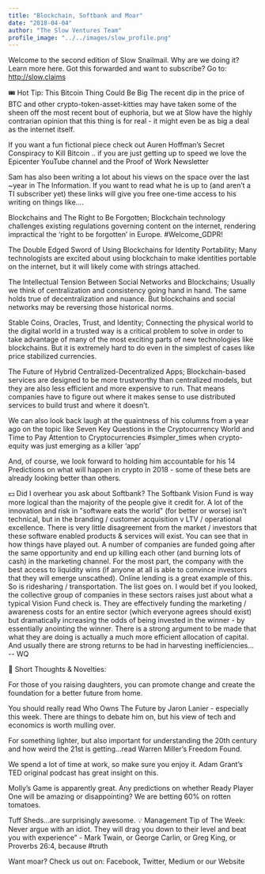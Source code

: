 ```yaml
---
title: "Blockchain, Softbank and Moar"
date: "2018-04-04"
author: "The Slow Ventures Team"
profile_image: "../../images/slow_profile.png"
---
```


Welcome to the second edition of Slow Snailmail.  Why are we doing it? Learn more here.  Got this forwarded and want to subscribe? Go to: http://slow.claims

🎟 Hot Tip: This Bitcoin Thing Could Be Big
The recent dip in the price of BTC and other crypto-token-asset-kitties may have taken some of the sheen off the most recent bout of euphoria, but we at Slow have the highly contrarian opinion that this thing is for real - it might even be as big a deal as the internet itself.

If you want a fun fictional piece check out Auren Hoffman’s Secret Conspiracy to Kill Bitcoin .. if you are just getting up to speed we love the Epicenter YouTube channel and the Proof of Work Newsletter

Sam has also been writing a lot about his views on the space over the last ~year in The Information.  If you want to read what he is up to (and aren’t a TI subscriber yet) these links will give you free one-time access to his writing on things like….

Blockchains and The Right to Be Forgotten; Blockchain technology challenges existing regulations governing content on the internet, rendering impractical the ‘right to be forgotten’ in Europe.  #Welcome_GDPR!

The Double Edged Sword of Using Blockchains for Identity Portability; Many technologists are excited about using blockchain to make identities portable on the internet, but it will likely come with strings attached.

The Intellectual Tension Between Social Networks and Blockchains; Usually we think of centralization and consistency going hand in hand. The same holds true of decentralization and nuance. But blockchains and social networks may be reversing those historical norms.

Stable Coins, Oracles, Trust, and Identity; Connecting the physical world to the digital world in a trusted way is a critical problem to solve in order to take advantage of many of the most exciting parts of new technologies like blockchains. But it is extremely hard to do even in the simplest of cases like price stabilized currencies.

The Future of Hybrid Centralized-Decentralized Apps; Blockchain-based services are designed to be more trustworthy than centralized models, but they are also less efficient and more expensive to run. That means companies have to figure out where it makes sense to use distributed services to build trust and where it doesn’t.

We can also look back laugh at the quaintness of his columns from a year ago on the topic like Seven Key Questions in the Cryptocurrency World and Time to Pay Attention to Cryptocurrencies #simpler_times when crypto-equity was just emerging as a killer ‘app’

And, of course, we look forward to holding him accountable for his 14 Predictions on what will happen in crypto in 2018 - some of these bets are already looking better than others.

💵 Did I overhear you ask about Softbank?
The Softbank Vision Fund is way more logical than the majority of the people give it credit for. A lot of the innovation and risk in "software eats the world" (for better or worse) isn’t technical, but in the branding / customer acquisition v LTV / operational excellence. There is very little disagreement from the market / investors that these software enabled products & services will exist. You can see that in how things have played out. A number of companies are funded going after the same opportunity and end up killing each other (and burning lots of cash) in the marketing channel. For the most part, the company with the best access to liquidity wins (if anyone at all is able to convince investors that they will emerge unscathed). Online lending is a great example of this. So is ridesharing / transportation. The list goes on. I would bet if you looked, the collective group of companies in these sectors raises just about what a typical Vision Fund check is. They are effectively funding the marketing / awareness costs for an entire sector (which everyone agrees should exist) but dramatically increasing the odds of being invested in the winner - by essentially anointing the winner. There is a strong argument to be made that what they are doing is actually a much more efficient allocation of capital. And usually there are strong returns to be had in harvesting inefficiencies… -- WQ

🤔 Short Thoughts & Novelties:

For those of you raising daughters, you can promote change and create the foundation for a better future from home.

You should really read Who Owns The Future by Jaron Lanier - especially this week. There are things to debate him on, but his view of tech and economics is worth mulling over.

For something lighter, but also important for understanding the 20th century and how weird the 21st is getting…read Warren Miller’s Freedom Found.

We spend a lot of time at work, so make sure you enjoy it. Adam Grant’s TED original podcast has great insight on this.

Molly’s Game is apparently great.  Any predictions on whether Ready Player One will be amazing or disappointing?  We are betting 60% on rotten tomatoes.

Tuff Sheds…are surprisingly awesome.
💡 Management Tip of The Week:
Never argue with an idiot.  They will drag you down to their level and beat you with experience”  - Mark Twain, or George Carlin, or Greg King, or Proverbs 26:4, because #truth

Want moar? Check us out on:
Facebook, Twitter, Medium or our Website